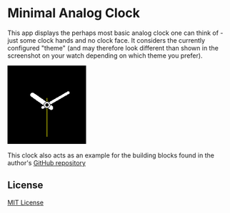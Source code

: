 # Minimal Analog Clock #

This app displays the perhaps most basic analog clock one can think of - just
some clock hands and no clock face. It considers the currently configured
"theme" (and may therefore look different than shown in the screenshot on your
watch depending on which theme you prefer).

![](app-screenshot.png)

This clock also acts as an example for the building blocks found in the author's
[GitHub repository](https://github.com/rozek/banglejs-2-activities)

## License ##

[MIT License](LICENSE)

